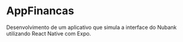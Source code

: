 # AppFinancas
Desenvolvimento de um aplicativo que simula a interface do Nubank utilizando React Native com Expo.
